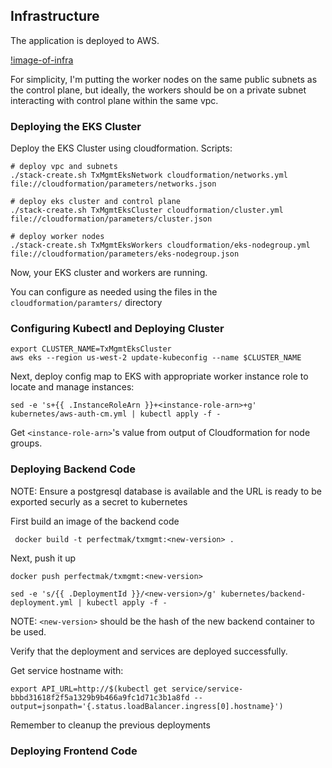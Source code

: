 ## Infrastructure 

The application is deployed to AWS.

[!image-of-infra](path/to/img.jpg)

For simplicity, I'm putting the worker nodes on the same public subnets as the control plane, but ideally, the workers should be on a private subnet interacting with control plane within the same vpc.

### Deploying the EKS Cluster

Deploy the EKS Cluster using cloudformation. Scripts:

```
# deploy vpc and subnets
./stack-create.sh TxMgmtEksNetwork cloudformation/networks.yml file://cloudformation/parameters/networks.json

# deploy eks cluster and control plane
./stack-create.sh TxMgmtEksCluster cloudformation/cluster.yml file://cloudformation/parameters/cluster.json

# deploy worker nodes
./stack-create.sh TxMgmtEksWorkers cloudformation/eks-nodegroup.yml file://cloudformation/parameters/eks-nodegroup.json
```


Now, your EKS cluster and workers are running.

You can configure as needed using the files in the `cloudformation/paramters/` directory

### Configuring Kubectl and Deploying Cluster

```
export CLUSTER_NAME=TxMgmtEksCluster
aws eks --region us-west-2 update-kubeconfig --name $CLUSTER_NAME
```

Next, deploy config map to EKS with appropriate worker instance role to locate and manage instances:

```
sed -e 's+{{ .InstanceRoleArn }}+<instance-role-arn>+g' kubernetes/aws-auth-cm.yml | kubectl apply -f -
```
<!-- 
```
sed -e 's+{{ .InstanceRoleArn }}+arn:aws:iam::394872240698:role/TxMgmtEksWorkers-NodeInstanceRole-16FIWTAPD2MIA+g' kubernetes/aws-auth-cm.yml | kubectl apply -f -
```
-->

Get `<instance-role-arn>`'s value from output of Cloudformation for node groups.


### Deploying Backend Code

NOTE: Ensure a postgresql database is available and the URL is ready to be exported securly as a secret to kubernetes

First build an image of the backend code
```
 docker build -t perfectmak/txmgmt:<new-version> .
```

Next, push it up
```
docker push perfectmak/txmgmt:<new-version>
```

```
sed -e 's/{{ .DeploymentId }}/<new-version>/g' kubernetes/backend-deployment.yml | kubectl apply -f -
```

NOTE: `<new-version>` should be the hash of the new backend container to be used.

Verify that the deployment and services are deployed successfully.

Get service hostname with:
```
export API_URL=http://$(kubectl get service/service-bbbd31618f2f5a1329b9b466a9fc1d71c3b1a8fd --output=jsonpath='{.status.loadBalancer.ingress[0].hostname}')
```

Remember to cleanup the previous deployments

### Deploying Frontend Code

